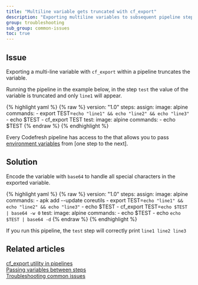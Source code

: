 ```yaml
---
title: "Multiline variable gets truncated with cf_export"
description: "Exporting multiline variables to subsequent pipeline steps"
group: troubleshooting
sub_group: common-issues
toc: true
---
```





## Issue 
Exporting a multi-line variable with `cf_export` within a pipeline truncates the variable.  

Running the pipeline in the example below, in the step `test` the value of the variable is truncated and only `line1` will appear.

{% highlight yaml %}
{% raw %}
version: "1.0"
steps:
  assign:
    image: alpine
    commands:
      - export TEST=`echo "line1" && echo "line2" && echo "line3"`
      - echo $TEST
      - cf_export TEST
  test:
    image: alpine
    commands:
      - echo $TEST
{% endraw %}
{% endhighlight %}

Every Codefresh pipeline has access to the  that allows you to pass [environment variables]({{site.baseurl}}/docs/codefresh-yaml/variables/) from [one step to the next].

## Solution

Encode the variable with `base64` to handle all special characters in the exported variable.

{% highlight yaml %}
{% raw %}
version: "1.0"
steps:
  assign:
    image: alpine
    commands:
      - apk add --update coreutils
      - export TEST=`echo "line1" && echo "line2" && echo "line3"`
      - echo $TEST
      - cf_export TEST=`echo $TEST | base64 -w 0`
  test:
    image: alpine
    commands:
      - echo $TEST
      - echo `echo $TEST | base64 -d`
{% endraw %}
{% endhighlight %}

If you run this pipeline, the `test` step will correctly print `line1 line2 line3`



## Related articles
[cf_export utility in pipelines]({{site.baseurl}}/docs/pipelines/variables/#using-cf_export-command)  
[Passing variables between steps]({{site.baseurl}}/docs/pipelines/introduction-to-codefresh-pipelines/#using-docker-containers-as-build-tooling)  
[Troubleshooting common issues]({{site.baseurl}}/docs/troubleshooting/common-issues)





